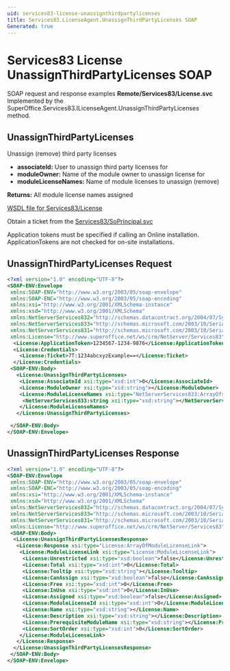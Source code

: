 ```yaml
---
uid: services83-license-unassignthirdpartylicenses
title: Services83.LicenseAgent.UnassignThirdPartyLicenses SOAP
Generated: true
---
```


# Services83 License UnassignThirdPartyLicenses SOAP

SOAP request and response examples **Remote/Services83/License.svc**
Implemented by the <see cref="M:SuperOffice.Services83.ILicenseAgent.UnassignThirdPartyLicenses">SuperOffice.Services83.ILicenseAgent.UnassignThirdPartyLicenses</see> method.

## UnassignThirdPartyLicenses

Unassign (remove) third party licenses

* **associateId:** User to unassign third party licenses for
* **moduleOwner:** Name of the module owner to unassign license for
* **moduleLicenseNames:** Name of module licenses to unassign (remove)

**Returns:** All module license names assigned


[WSDL file for Services83/License](../Services83-License.md)

Obtain a ticket from the [Services83/SoPrincipal.svc](../SoPrincipal/SoPrincipal.md)

Application tokens must be specified if calling an Online installation. ApplicationTokens are not checked for on-site installations.

## UnassignThirdPartyLicenses Request

```xml
<?xml version="1.0" encoding="UTF-8"?>
<SOAP-ENV:Envelope
 xmlns:SOAP-ENV="http://www.w3.org/2003/05/soap-envelope"
 xmlns:SOAP-ENC="http://www.w3.org/2003/05/soap-encoding"
 xmlns:xsi="http://www.w3.org/2001/XMLSchema-instance"
 xmlns:xsd="http://www.w3.org/2001/XMLSchema"
 xmlns:NetServerServices832="http://schemas.datacontract.org/2004/07/System.Security.Cryptography"
 xmlns:NetServerServices833="http://schemas.microsoft.com/2003/10/Serialization/Arrays"
 xmlns:NetServerServices831="http://schemas.microsoft.com/2003/10/Serialization/"
 xmlns:License="http://www.superoffice.net/ws/crm/NetServer/Services83">
  <License:ApplicationToken>1234567-1234-9876</License:ApplicationToken>
  <License:Credentials>
    <License:Ticket>7T:1234abcxyzExample==</License:Ticket>
  </License:Credentials>
 <SOAP-ENV:Body>
   <License:UnassignThirdPartyLicenses>
    <License:AssociateId xsi:type="xsd:int">0</License:AssociateId>
    <License:ModuleOwner xsi:type="xsd:string"></License:ModuleOwner>
    <License:ModuleLicenseNames xsi:type="NetServerServices833:ArrayOfstring">
     <NetServerServices833:string xsi:type="xsd:string"></NetServerServices833:string>
    </License:ModuleLicenseNames>
   </License:UnassignThirdPartyLicenses>

 </SOAP-ENV:Body>
</SOAP-ENV:Envelope>

```


## UnassignThirdPartyLicenses Response

```xml
<?xml version="1.0" encoding="UTF-8"?>
<SOAP-ENV:Envelope
 xmlns:SOAP-ENV="http://www.w3.org/2003/05/soap-envelope"
 xmlns:SOAP-ENC="http://www.w3.org/2003/05/soap-encoding"
 xmlns:xsi="http://www.w3.org/2001/XMLSchema-instance"
 xmlns:xsd="http://www.w3.org/2001/XMLSchema"
 xmlns:NetServerServices832="http://schemas.datacontract.org/2004/07/System.Security.Cryptography"
 xmlns:NetServerServices833="http://schemas.microsoft.com/2003/10/Serialization/Arrays"
 xmlns:NetServerServices831="http://schemas.microsoft.com/2003/10/Serialization/"
 xmlns:License="http://www.superoffice.net/ws/crm/NetServer/Services83">
 <SOAP-ENV:Body>
  <License:UnassignThirdPartyLicensesResponse>
   <License:Response xsi:type="License:ArrayOfModuleLicenseLink">
    <License:ModuleLicenseLink xsi:type="License:ModuleLicenseLink">
     <License:Unrestricted xsi:type="xsd:boolean">false</License:Unrestricted>
     <License:Total xsi:type="xsd:int">0</License:Total>
     <License:Tooltip xsi:type="xsd:string"></License:Tooltip>
     <License:CanAssign xsi:type="xsd:boolean">false</License:CanAssign>
     <License:Free xsi:type="xsd:int">0</License:Free>
     <License:InUse xsi:type="xsd:int">0</License:InUse>
     <License:Assigned xsi:type="xsd:boolean">false</License:Assigned>
     <License:ModuleLicenseId xsi:type="xsd:int">0</License:ModuleLicenseId>
     <License:Name xsi:type="xsd:string"></License:Name>
     <License:Description xsi:type="xsd:string"></License:Description>
     <License:PrerequisiteModuleName xsi:type="xsd:string"></License:PrerequisiteModuleName>
     <License:SortOrder xsi:type="xsd:int">0</License:SortOrder>
    </License:ModuleLicenseLink>
   </License:Response>
  </License:UnassignThirdPartyLicensesResponse>
 </SOAP-ENV:Body>
</SOAP-ENV:Envelope>

```


